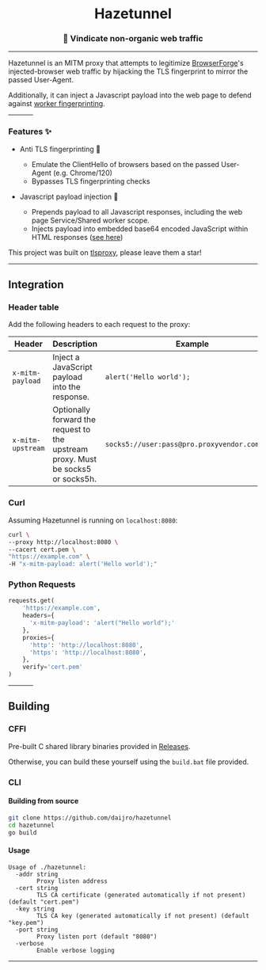 <h1 align="center">
    Hazetunnel
</h1>

<h3 align="center">
    🔮 Vindicate non-organic web traffic
</h3>

---

Hazetunnel is an MITM proxy that attempts to legitimize [BrowserForge](https://github.com/daijro/browserforge/)'s injected-browser web traffic by hijacking the TLS fingerprint to mirror the passed User-Agent.

Additionally, it can inject a Javascript payload into the web page to defend against [worker fingerprinting](https://github.com/arkenfox/user.js/issues/1163).

<hr width=50>

### Features ✨

- Anti TLS fingerprinting 🪪

  - Emulate the ClientHello of browsers based on the passed User-Agent (e.g. Chrome/120)
  - Bypasses TLS fingerprinting checks

- Javascript payload injection 💉

  - Prepends payload to all Javascript responses, including the web page Service/Shared worker scope.
  - Injects payload into embedded base64 encoded JavaScript within HTML responses ([see here](https://github.com/apify/fingerprint-suite/issues/64#issuecomment-1282877696))

This project was built on [tlsproxy](https://github.com/rosahaj/tlsproxy), please leave them a star!

---

## Integration

### Header table

Add the following headers to each request to the proxy:

| Header            | Description                                                                      | Example                                       |
| ----------------- | -------------------------------------------------------------------------------- | --------------------------------------------- |
| `x-mitm-payload`  | Inject a JavaScript payload into the response.                                   | `alert('Hello world');`                       |
| `x-mitm-upstream` | Optionally forward the request to the upstream proxy. Must be socks5 or socks5h. | `socks5://user:pass@pro.proxyvendor.com:7000` |

### Curl

Assuming Hazetunnel is running on `localhost:8080`:

```bash
curl \
--proxy http://localhost:8080 \
--cacert cert.pem \
"https://example.com" \
-H "x-mitm-payload: alert('Hello world');"
```

### Python Requests

```py
requests.get(
    'https://example.com',
    headers={
      'x-mitm-payload': 'alert("Hello world");'
    },
    proxies={
      'http': 'http://localhost:8080',
      'https': 'http://localhost:8080',
    },
    verify='cert.pem'
)
```

<hr width=50>

## Building

### CFFI

Pre-built C shared library binaries provided in [Releases](https://github.com/daijro/hazetunnel/releases).

Otherwise, you can build these yourself using the `build.bat` file provided.

### CLI

#### Building from source

```bash
git clone https://github.com/daijro/hazetunnel
cd hazetunnel
go build
```

#### Usage

```
Usage of ./hazetunnel:
  -addr string
        Proxy listen address
  -cert string
        TLS CA certificate (generated automatically if not present) (default "cert.pem")
  -key string
        TLS CA key (generated automatically if not present) (default "key.pem")
  -port string
        Proxy listen port (default "8080")
  -verbose
        Enable verbose logging
```

---
